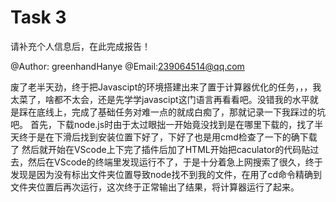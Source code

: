 # Task 3

请补充个人信息后，在此完成报告！

@Author:  greenhandHanye
@Email:239064514@qq.com

废了老半天劲，终于把Javascipt的环境搭建出来了置于计算器优化的任务，，，我太菜了，啥都不太会，还是先学学javascipt这门语言再看看吧。没错我的水平就是踩在底线上，完成了基础任务对难一点的就成白痴了，那就记录一下我踩过的坑吧。
首先，下载node.js时由于太过眼拙一开始竟没找到是在哪里下载的，找了半天终于是在下滑后找到安装位置下好了，下好了也是用cmd检查了一下的确下载了
然后就开始在VScode上下完了插件后加了HTML开始把caculator的代码贴过去，然后在VScode的终端里发现运行不了，于是十分着急上网搜索了很久，终于发现是因为没有标出文件夹位置导致node找不到我的文件，在用了cd命令精确到文件夹位置后再次运行，这次终于正常输出了结果，将计算器运行了起来。

